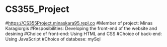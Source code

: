 # CS355_Project
#https://CS355Project.minaskara95.repl.co
#Member of project: Minas Karagiorgis
#Resposibilities: Developing the front-end of the website and desining 
#Choice of front-end: Using HTML and CSS
#Choice of back-end: Using JavaScript
#Choice of databese: mySql

